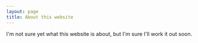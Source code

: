 ```yaml
---
layout: page
title: About this website
---
```


I'm not sure yet what this website is about, but I'm sure I'll work it out soon.